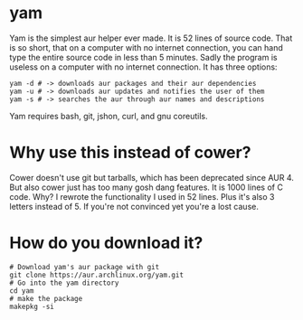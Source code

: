 # yam
Yam is the simplest aur helper ever made. It is 52 lines of source code. That is so short, that on a computer with no internet connection, you can hand type the entire source code in less than 5 minutes. Sadly the program is useless on a computer with no internet connection. It has three options:

    yam -d # -> downloads aur packages and their aur dependencies
    yam -u # -> downloads aur updates and notifies the user of them
    yam -s # -> searches the aur through aur names and descriptions

Yam requires bash, git, jshon, curl, and gnu coreutils.

# Why use this instead of cower?

Cower doesn't use git but tarballs, which has been deprecated since AUR 4. But also cower just has too many gosh dang features. It is 1000 lines of C code. Why? I rewrote the functionality I used in 52 lines. Plus it's also 3 letters instead of 5. If you're not convinced yet you're a lost cause.

# How do you download it?

    # Download yam's aur package with git
    git clone https://aur.archlinux.org/yam.git
    # Go into the yam directory
    cd yam
    # make the package
    makepkg -si
